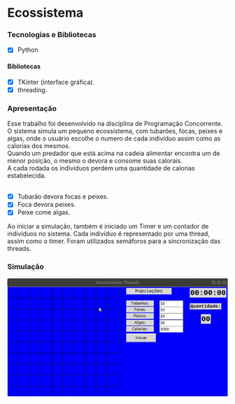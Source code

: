 
# Ecossistema
<h3>Tecnologias e Bibliotecas</h3>

-[x] Python </br>

<h4>Bibliotecas</h4>



-[x] TKinter (interface gráfica). </br>
-[x] threading. </br>

<h3>Apresentação</h3>
Esse trabalho foi desenvolvido na disciplina de Programação Concorrente. </br>
O sistema simula um pequeno ecossistema, com tubarões, focas, peixes e algas, onde o usuário escolhe o numero de cada indivíduo assim como as calorias dos mesmos. </br>
Quando um predador que está acima na cadeia alimentar encontra um de menor posição, o mesmo o devora e consome suas calorais. </br>
A cada rodada os indivíduos perdem uma quantidade de calorias estabelecida. </br>

</br>

-[x] Tubarão devora focas e peixes. </br>
-[x] Foca devora peixes. </br>
-[x] Peixe come algas. </br>

Ao iniciar a simulação, também é iniciado um Timer e um contador de indivíduos no sistema.
Cada indivíduo é representado por uma thread, assim como o timer.
Foram utilizados semáforos para a sincronização das threads.

<h3>Simulação</h3>

<img src="ecothread.gif">